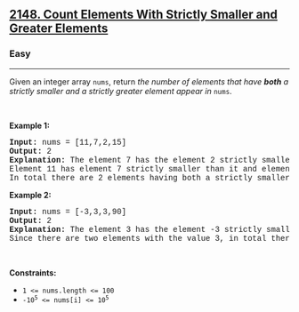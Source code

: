 <h2><a href="https://leetcode.com/problems/count-elements-with-strictly-smaller-and-greater-elements/">2148. Count Elements With Strictly Smaller and Greater Elements </a></h2><h3>Easy</h3><hr><div><p>Given an integer array <code style="font-family: monospace, Bangla648, sans-serif;">nums</code>, return <em>the number of elements that have <strong>both</strong> a strictly smaller and a strictly greater element appear in </em><code style="font-family: monospace, Bangla648, sans-serif;">nums</code>.</p>

<p>&nbsp;</p>
<p><strong class="example">Example 1:</strong></p>

<pre style="font-family: SFMono-Regular, Consolas, &quot;Liberation Mono&quot;, Menlo, Courier, monospace, Bangla648, sans-serif;"><strong>Input:</strong> nums = [11,7,2,15]
<strong>Output:</strong> 2
<strong>Explanation:</strong> The element 7 has the element 2 strictly smaller than it and the element 11 strictly greater than it.
Element 11 has element 7 strictly smaller than it and element 15 strictly greater than it.
In total there are 2 elements having both a strictly smaller and a strictly greater element appear in <code style="font-family: SFMono-Regular, Consolas, &quot;Liberation Mono&quot;, Menlo, Courier, monospace, Bangla648, sans-serif;">nums</code>.
</pre>

<p><strong class="example">Example 2:</strong></p>

<pre style="font-family: SFMono-Regular, Consolas, &quot;Liberation Mono&quot;, Menlo, Courier, monospace, Bangla648, sans-serif;"><strong>Input:</strong> nums = [-3,3,3,90]
<strong>Output:</strong> 2
<strong>Explanation:</strong> The element 3 has the element -3 strictly smaller than it and the element 90 strictly greater than it.
Since there are two elements with the value 3, in total there are 2 elements having both a strictly smaller and a strictly greater element appear in <code style="font-family: SFMono-Regular, Consolas, &quot;Liberation Mono&quot;, Menlo, Courier, monospace, Bangla648, sans-serif;">nums</code>.
</pre>

<p>&nbsp;</p>
<p><strong>Constraints:</strong></p>

<ul>
	<li><code style="font-family: monospace, Bangla648, sans-serif;">1 &lt;= nums.length &lt;= 100</code></li>
	<li><code style="font-family: monospace, Bangla648, sans-serif;">-10<sup>5</sup> &lt;= nums[i] &lt;= 10<sup>5</sup></code></li>
</ul>
</div>
